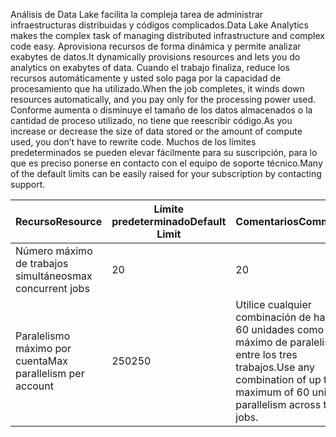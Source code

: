 <span data-ttu-id="a4f88-101">Análisis de Data Lake facilita la compleja tarea de administrar infraestructuras distribuidas y códigos complicados.</span><span class="sxs-lookup"><span data-stu-id="a4f88-101">Data Lake Analytics makes the complex task of managing distributed infrastructure and complex code easy.</span></span> <span data-ttu-id="a4f88-102">Aprovisiona recursos de forma dinámica y permite analizar exabytes de datos.</span><span class="sxs-lookup"><span data-stu-id="a4f88-102">It dynamically provisions resources and lets you do analytics on exabytes of data.</span></span> <span data-ttu-id="a4f88-103">Cuando el trabajo finaliza, reduce los recursos automáticamente y usted solo paga por la capacidad de procesamiento que ha utilizado.</span><span class="sxs-lookup"><span data-stu-id="a4f88-103">When the job completes, it winds down resources automatically, and you pay only for the processing power used.</span></span> <span data-ttu-id="a4f88-104">Conforme aumenta o disminuye el tamaño de los datos almacenados o la cantidad de proceso utilizado, no tiene que reescribir código.</span><span class="sxs-lookup"><span data-stu-id="a4f88-104">As you increase or decrease the size of data stored or the amount of compute used, you don’t have to rewrite code.</span></span> <span data-ttu-id="a4f88-105">Muchos de los límites predeterminados se pueden elevar fácilmente para su suscripción, para lo que es preciso ponerse en contacto con el equipo de soporte técnico.</span><span class="sxs-lookup"><span data-stu-id="a4f88-105">Many of the default limits can be easily raised for your subscription by contacting support.</span></span> 

| <span data-ttu-id="a4f88-106">**Recurso**</span><span class="sxs-lookup"><span data-stu-id="a4f88-106">**Resource**</span></span> | <span data-ttu-id="a4f88-107">**Límite predeterminado**</span><span class="sxs-lookup"><span data-stu-id="a4f88-107">**Default Limit**</span></span> | <span data-ttu-id="a4f88-108">**Comentarios**</span><span class="sxs-lookup"><span data-stu-id="a4f88-108">**Comments**</span></span> |
| --- | --- | --- |
| <span data-ttu-id="a4f88-109">Número máximo de trabajos simultáneos</span><span class="sxs-lookup"><span data-stu-id="a4f88-109">max concurrent jobs</span></span> |<span data-ttu-id="a4f88-110">20 |</span><span class="sxs-lookup"><span data-stu-id="a4f88-110">20</span></span> | |
| <span data-ttu-id="a4f88-111">Paralelismo máximo por cuenta</span><span class="sxs-lookup"><span data-stu-id="a4f88-111">Max parallelism per account</span></span> |<span data-ttu-id="a4f88-112">250</span><span class="sxs-lookup"><span data-stu-id="a4f88-112">250</span></span> |<span data-ttu-id="a4f88-113">Utilice cualquier combinación de hasta 60 unidades como máximo de paralelismo entre los tres trabajos.</span><span class="sxs-lookup"><span data-stu-id="a4f88-113">Use any combination of up to a maximum of 60 units of parallelism across three jobs.</span></span> |

